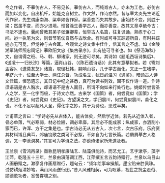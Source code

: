 <!-- { "loadSidebar": true } -->
今之作者，不摹仿古人，不易见长。摹仿古人，而纯肖古人，亦未为工也。必仿古而加以变化，自出机杆，始能克自树立。作文然，作诗亦然。昔与章太炎先生论近代作家，先生谓康南海、梁卓如皆作家。梁善变而失其故步。康始终不变，则胜于梁；然虽不变，而亦少进境。惟曾涤生善学古人，而亦善变，故其文章卓绝今古；书法不逮也。囊闻曾教其弟子张濂卿辈，恒举古人名篇，往复讽诵，熟练于心口间。迨一执笔为文，则音节笔仗自然与古欣合。有时或可寻其踪迹所自，有时并踪迹亦无可觅，但觉神与古会耳。今观曾之诗文集中佳作，信其言之不虚。如《金陵湘军陆师照忠祠记》摹欧阳文忠《集古录序》，此有迹可寻者也。如《祭汤海秋》文，自谓得之班、马、韩、柳诸家，则无迹可寻矣。其诗如《题毛西垣诗集后》、《送凌十一归长沙》等篇，逼肖山谷，（《陈石遗诗话》）此其有意摹拟者。若《寄刘孟容》、《送莫友芝》诸篇，取径杜韩，嗣响山谷，几于学古而化。文正一生嗜学，年跻六十，位至大学士、两江总督，功成名立，犹日必温习《通鉴》，暗诵古人诗文佳篇，恒恐遗忘，其日记中纪之甚悉，真可为读书则效，固不仅作诗一道。作诗须语语是古人胸次，却语语不是古人面目，所谓不向如来行处行也。姚姬传尝言圣人之学，至一化字而极，于诗文亦然。古来学《国策》者，何尝竟似《国策》；学《史记》者，何尝竟似《史记》。方望溪之文，学归震川，何尝竟似震川，盖化之也。不化不足以超凡入圣，得化字之妙，其于为诗也，思过半矣。

计甫草之言曰：“学诗必先从古体入，能古体矣，然后学近体。若先从近体入者，骨必单薄，气必寒弱，材必俭陋，调必卑靡，其后必不能成家；纵成家，亦洒削小家而已，许浑、方干之集是也。学古诗必无从五古入，次七言，次古乐府。乐府资其材料博且典耳，郊庙铙歌之类可不必拟，不如自为七言长篇。若屑屑摹古人格调，又—李沧溟矣。”其言可为学诗之法，亦谈诗诸家所未道及者。

王兰泉《雪鸿再录》亟称昆明孝廉陆艺、陆藻俱能诗，而艺尤工。艺字漱亭，藻字江萍。乾隆五十三年，兰泉由滇藩调江西，江萍撰五言五韵诗赠行。兰泉以乌目山人画册赠之。漱亭复作画扇赠行，题句云：“频年绘事率操觚，墨宝贻来胜佩珠。试仿耕烟清妙笔，满山风雨送行图。”昔人风雅相契，可为叹慕，视世之抗尘走俗、颂德歌功者，奚啻霄壤之别。
